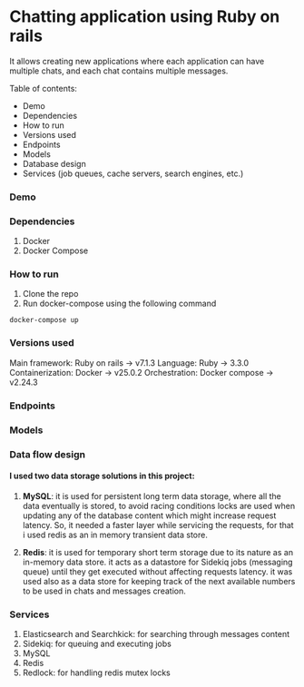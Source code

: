 # Chatting application using Ruby on rails

It allows creating new applications where each application can have multiple chats, and each chat contains multiple messages. 

Table of contents:
* Demo
* Dependencies
* How to run 
* Versions used
* Endpoints
* Models
* Database design 
* Services (job queues, cache servers, search engines, etc.)

### Demo

### Dependencies
1. Docker
2. Docker Compose

### How to run
1. Clone the repo
2. Run docker-compose using the following command
```
docker-compose up
```

### Versions used
Main framework: Ruby on rails -> v7.1.3
Language: Ruby -> 3.3.0
Containerization: Docker -> v25.0.2
Orchestration: Docker compose -> v2.24.3


### Endpoints

### Models

### Data flow design
#### I used two data storage solutions in this project: 

1. <b>MySQL</b>: it is used for persistent long term data storage, where all the data eventually is stored, to avoid racing conditions locks are used when updating any of the database content which might increase request latency. So, it needed a faster layer while servicing the requests, for that i used redis as an in memory transient data store.


2. <b>Redis</b>: it is used for temporary short term storage due to its nature as an in-memory data store. it acts as a datastore for Sidekiq jobs (messaging queue) until they get executed without affecting requests latency. it was used also as a data store for keeping track of the next available numbers to be used in chats and messages creation.

### Services

1. Elasticsearch and Searchkick: for searching through messages content
2. Sidekiq: for queuing and executing jobs
3. MySQL
4. Redis
5. Redlock: for handling redis mutex locks

    
